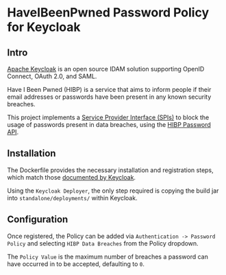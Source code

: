 # HaveIBeenPwned Password Policy for Keycloak

## Intro

[Apache Keycloak](https://www.keycloak.org/about.html) is an open source IDAM solution supporting OpenID Connect, OAuth 2.0, and SAML.

Have I Been Pwned (HIBP) is a service that aims to inform people if their email addresses or passwords have been present in any known security breaches.

This project implements a [Service Provider Interface (SPIs)](https://www.keycloak.org/docs/latest/server_development/index.html#_providers) to block the usage of passwords present in data breaches, 
using the [HIBP Password API](https://haveibeenpwned.com/API/v2#PwnedPasswords).

## Installation

The Dockerfile provides the necessary installation and registration steps, which match those [documented by Keycloak](https://www.keycloak.org/docs/latest/server_development/index.html#registering-provider-implementations).

Using the `Keycloak Deployer`, the only step required is copying the build jar into `standalone/deployments/` within Keycloak.

## Configuration

Once registered, the Policy can be added via `Authentication -> Password Policy` and selecting `HIBP Data Breaches` from the Policy dropdown.

The `Policy Value` is the maximum number of breaches a password can have occurred in to be accepted, defaulting to `0`.